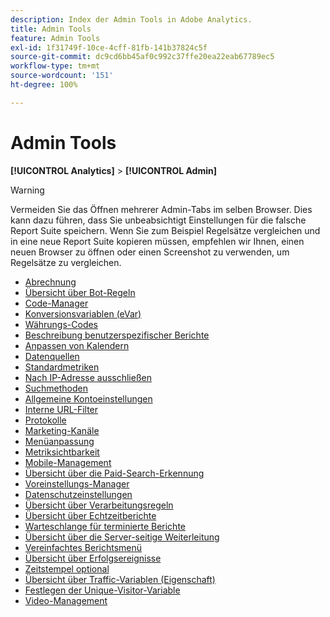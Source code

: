 ```yaml
---
description: Index der Admin Tools in Adobe Analytics.
title: Admin Tools
feature: Admin Tools
exl-id: 1f31749f-10ce-4cff-81fb-141b37824c5f
source-git-commit: dc9cd6bb45af0c992c37ffe20ea22eab67789ec5
workflow-type: tm+mt
source-wordcount: '151'
ht-degree: 100%

---
```


# Admin Tools

**[!UICONTROL Analytics]** > **[!UICONTROL Admin]**

>[!WARNING]
>
>Vermeiden Sie das Öffnen mehrerer Admin-Tabs im selben Browser. Dies kann dazu führen, dass Sie unbeabsichtigt Einstellungen für die falsche Report Suite speichern. Wenn Sie zum Beispiel Regelsätze vergleichen und in eine neue Report Suite kopieren müssen, empfehlen wir Ihnen, einen neuen Browser zu öffnen oder einen Screenshot zu verwenden, um Regelsätze zu vergleichen.

+ [Abrechnung](billing-admin.md)
+ [Übersicht über Bot-Regeln](/help/admin/admin/c-manage-report-suites/c-edit-report-suites/general/bot-removal/bot-rules.md)
+ [Code-Manager](code-manager-admin.md)
+ [Konversionsvariablen (eVar)](/help/admin/admin/c-manage-report-suites/c-edit-report-suites/conversion-var-admin/conversion-var-admin.md)
+ [Währungs-Codes](currency.md)
+ [Beschreibung benutzerspezifischer Berichte](/help/admin/admin/c-manage-report-suites/c-edit-report-suites/c-traffic-variables/custom-desc-admin.md)
+ [Anpassen von Kalendern](/help/admin/admin/c-manage-report-suites/c-edit-report-suites/general/custom-calendar.md)
+ [Datenquellen](data-sources.md)
+ [Standardmetriken](default-metrics.md)
+ [Nach IP-Adresse ausschließen](exclude-ip.md)
+ [Suchmethoden](/help/admin/admin/c-manage-report-suites/c-edit-report-suites/conversion-var-admin/finding-methods.md)
+ [Allgemeine Kontoeinstellungen](/help/admin/admin/c-manage-report-suites/c-edit-report-suites/general/general-acct-settings-admin.md)
+ [Interne URL-Filter](/help/admin/admin/c-manage-report-suites/c-edit-report-suites/general/internal-url-filter-admin.md)
+ [Protokolle](logs.md)
+ [Marketing-Kanäle](/help/admin/admin/c-manage-report-suites/c-edit-report-suites/marketing-channels-admin.md)
+ [Menüanpassung](/help/admin/admin/c-manage-report-suites/c-edit-report-suites/general/customize-menus.md)
+ [Metriksichtbarkeit](metric-visibility.md)
+ [Mobile-Management](/help/admin/admin/c-manage-report-suites/c-edit-report-suites/mobile-management.md)
+ [Übersicht über die Paid-Search-Erkennung](/help/admin/admin/c-manage-report-suites/c-edit-report-suites/general/paid-search-detection/paid-search-detection.md)
+ [Voreinstellungs-Manager](preferences-manager.md)
+ [Datenschutzeinstellungen](/help/admin/admin/c-manage-report-suites/c-edit-report-suites/general/privacy-settings.md)
+ [Übersicht über Verarbeitungsregeln](/help/admin/admin/c-manage-report-suites/c-edit-report-suites/general/c-processing-rules/processing-rules.md)
+ [Übersicht über Echtzeitberichte](/help/admin/admin/c-manage-report-suites/c-edit-report-suites/realtime/realtime.md)
+ [Warteschlange für terminierte Berichte](scheduled-reports-admin.md)
+ [Übersicht über die Server-seitige Weiterleitung](/help/admin/admin/c-manage-report-suites/c-edit-report-suites/general/c-server-side-forwarding/ssf.md)
+ [Vereinfachtes Berichtsmenü](t-simplified-menu.md)
+ [Übersicht über Erfolgsereignisse](/help/admin/admin/c-manage-report-suites/c-edit-report-suites/conversion-var-admin/c-success-events/success-event.md)
+ [Zeitstempel optional](/help/admin/admin/c-manage-report-suites/c-edit-report-suites/general/timestamp-optional.md)
+ [Übersicht über Traffic-Variablen (Eigenschaft)](/help/admin/admin/c-manage-report-suites/c-edit-report-suites/c-traffic-variables/traffic-var.md)
+ [Festlegen der Unique-Visitor-Variable](/help/admin/admin/c-manage-report-suites/c-edit-report-suites/conversion-var-admin/unique-visitor-variable-admin/t-unique-visitor-variable.md)
+ [Video-Management](video-management.md)
